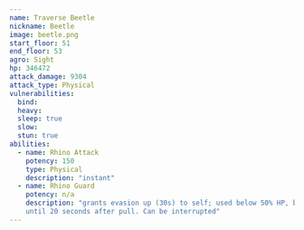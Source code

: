 ```yaml
---
name: Traverse Beetle
nickname: Beetle
image: beetle.png
start_floor: 51
end_floor: 53
agro: Sight
hp: 346472
attack_damage: 9304
attack_type: Physical
vulnerabilities:
  bind: 
  heavy: 
  sleep: true
  slow: 
  stun: true
abilities:
  - name: Rhino Attack
    potency: 150
    type: Physical
    description: "instant"
  - name: Rhino Guard
    potency: n/a
    description: "grants evasion up (30s) to self; used below 50% HP, but not
    until 20 seconds after pull. Can be interrupted"
---
```

